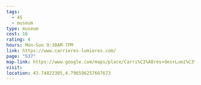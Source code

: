 ```yaml
---
tags:
  - 4S
  - museum
type: museum
cost: 16
rating: 4
hours: Mon-Sun 9:30AM-7PM
link: https://www.carrieres-lumieres.com/
page: "537"
map-link: https://www.google.com/maps/place/Carri%C3%A8res+des+Lumi%C3%A8res/@43.7485576,4.7938391,17z/data=!3m1!4b1!4m6!3m5!1s0x12b5e142696be24f:0xad0679207d8b0d3f!8m2!3d43.7485538!4d4.796414!16s%2Fg%2F1z264r6bj?entry=ttu&g_ep=EgoyMDI0MTAwMi4xIKXMDSoASAFQAw%3D%3D
visit: 
location: 43.74822305,4.796596257667673
---
```

